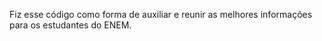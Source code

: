 Fiz esse código como forma de auxiliar e reunir as melhores informações para os estudantes do ENEM.
